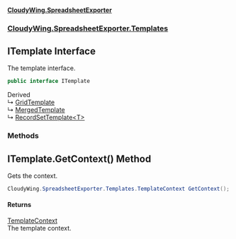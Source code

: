#### [CloudyWing.SpreadsheetExporter](index.md 'index')
### [CloudyWing.SpreadsheetExporter.Templates](CloudyWing.SpreadsheetExporter.Templates.md 'CloudyWing.SpreadsheetExporter.Templates')

## ITemplate Interface

The template interface.

```csharp
public interface ITemplate
```

Derived  
&#8627; [GridTemplate](CloudyWing.SpreadsheetExporter.Templates.Grid.GridTemplate.md 'CloudyWing.SpreadsheetExporter.Templates.Grid.GridTemplate')  
&#8627; [MergedTemplate](CloudyWing.SpreadsheetExporter.Templates.MergedTemplate.md 'CloudyWing.SpreadsheetExporter.Templates.MergedTemplate')  
&#8627; [RecordSetTemplate&lt;T&gt;](CloudyWing.SpreadsheetExporter.Templates.RecordSet.RecordSetTemplate_T_.md 'CloudyWing.SpreadsheetExporter.Templates.RecordSet.RecordSetTemplate<T>')
### Methods

<a name='CloudyWing.SpreadsheetExporter.Templates.ITemplate.GetContext()'></a>

## ITemplate.GetContext() Method

Gets the context.

```csharp
CloudyWing.SpreadsheetExporter.Templates.TemplateContext GetContext();
```

#### Returns
[TemplateContext](CloudyWing.SpreadsheetExporter.Templates.TemplateContext.md 'CloudyWing.SpreadsheetExporter.Templates.TemplateContext')  
The template context.